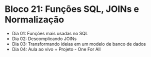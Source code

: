 # Bloco 21: Funções SQL, JOINs e Normalização

* Dia 01: Funções mais usadas no SQL
* Dia 02: Descomplicando JOINs
* Dia 03: Transformando ideias em um modelo de banco de dados
* Dia 04: Aula ao vivo + Projeto - One For All
